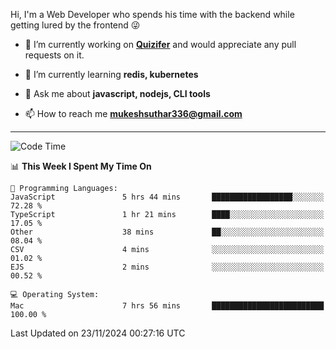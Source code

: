 Hi, I'm a Web Developer who spends his time with the backend while getting lured by the frontend 😜

- 🔭 I’m currently working on **[Quizifer](https://github.com/SutharMukesh/Quizifer/)** and would appreciate any pull requests on it.

- 🌱 I’m currently learning **redis, kubernetes**

- 💬 Ask me about **javascript, nodejs, CLI tools**

- 📫 How to reach me **mukeshsuthar336@gmail.com**

---
<!--START_SECTION:waka-->
![Code Time](http://img.shields.io/badge/Code%20Time-3%2C191%20hrs%2010%20mins-blue)

📊 **This Week I Spent My Time On** 

```text
💬 Programming Languages: 
JavaScript               5 hrs 44 mins       ██████████████████░░░░░░░   72.28 % 
TypeScript               1 hr 21 mins        ████░░░░░░░░░░░░░░░░░░░░░   17.05 % 
Other                    38 mins             ██░░░░░░░░░░░░░░░░░░░░░░░   08.04 % 
CSV                      4 mins              ░░░░░░░░░░░░░░░░░░░░░░░░░   01.02 % 
EJS                      2 mins              ░░░░░░░░░░░░░░░░░░░░░░░░░   00.52 % 

💻 Operating System: 
Mac                      7 hrs 56 mins       █████████████████████████   100.00 % 
```


 Last Updated on 23/11/2024 00:27:16 UTC
<!--END_SECTION:waka-->
